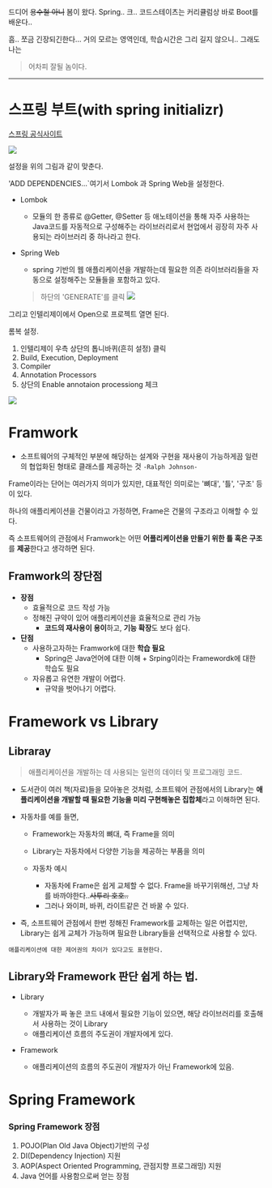 드디어 ~~용수철 아니~~ 봄이 왔다.
Spring..
크..
코드스테이츠는 커리큘럼상 바로 Boot를 배운다..

흠.. 쪼금 긴장되긴한다... 거의 모르는 영역인데, 학습시간은 그리 길지 않으니..
그래도 나는 
>어차피 잘될 놈이다.

----


# 스프링 부트(with spring initializr)

[스프링 공식사이트](https://start.spring.io/)

![](https://velog.velcdn.com/images/tjdtn4484/post/468c7b00-2c4e-46c3-b18a-d6de4c4dc21f/image.PNG)


설정을 위의 그림과 같이 맞춘다.
 
'ADD DEPENDENCIES...`여기서 Lombok 과 Spring Web을 설정한다.
* Lombok
  * 모듈의 한 종류로 @Getter, @Setter 등 애노테이션을 통해 자주 사용하는 Java코드를 자동적으로 구성해주는 라이브러리로서 현업에서 굉장히 자주 사용되는 라이브러리 중 하나라고 한다.
* Spring Web
  * spring 기반의 웹 애플리케이션을 개발하는데 필요한 의존 라이브러리들을 자동으로 설정해주는 모듈들을 포함하고 있다.
  
  > 하단의 'GENERATE'를 클릭
![](https://velog.velcdn.com/images/tjdtn4484/post/669b801e-984c-4f1f-b3ba-da856505bbd3/image.PNG)



그리고 인텔리제이에서 Open으로 프로젝트 열면 된다.


롬복 설정.

1. 인텔리제이 우측 상단의 톱니바퀴(흔히 설정) 클릭
2. Build, Execution, Deployment 
3. Compiler
4. Annotation Processors
5. 상단의 Enable annotaion processiong 체크

![](https://velog.velcdn.com/images/tjdtn4484/post/397359aa-119f-4caa-90e5-9ac461d070a1/image.PNG)



# Framwork
* 소프트웨어의 구체적인 부분에 해당하는 설계와 구현을 재사용이 가능하게끔 일련의 협업화된 형태로 클래스를 제공하는 것 
`-Ralph Johnson-`

Frame이라는 단어는 여러가지 의미가 있지만, 대표적인 의미로는 '뼈대', '틀', '구조' 등이 있다.

하나의 애플리케이션을 건물이라고 가정하면, Frame은 건물의 구조라고 이해할 수 있다.

즉 소프트웨어의 관점에서 Framwork는 어떤 **어플리케이션을 만들기 위한 틀 혹은 구조**를 **제공**한다고 생각하면 된다.

## Framwork의 장단점
* **장점**
  * 효율적으로 코드 작성 가능
  * 정해진 규약이 있어 애플리케이션을 효율적으로 관리 가능
    * **코드의 재사용이 용이**하고, **기능 확장**도 보다 쉽다.
* **단점**
  * 사용하고자하는 Framwork에 대한 **학습 필요**
    * Spring은 Java언어에 대한 이해 + Srping이라는 Framewordk에 대한 학습도 필요
  * 자유롭고 유연한 개발이 어렵다.
    * 규약을 벗어나기 어렵다.


# Framework vs Library

## Libraray
> 애플리케이션을 개발하는 데 사용되는 일련의 데이터 및 프로그래밍 코드.

* 도서관이 여러 책(자료)들을 모아놓은 것처럼, 소프트웨어 관점에서의 Library는 **애플리케이션을 개발할 때 필요한 기능을 미리 구현해놓은 집합체**라고 이해하면 된다.

* 자동차를 예를 들면, 
  * Framework는 자동차의 뼈대, 즉 Frame을 의미
  * Library는 자동차에서 다양한 기능을 제공하는 부품을 의미

  * 자동차 예시
    * 자동차에 Frame은 쉽게 교체할 수 없다. Frame을 바꾸기위해선, 그냥 차를 바까야한다..~~사투리 호호..~~
    * 그러나 와이퍼, 바퀴, 라이트같은 건 바꿀 수 있다.
* 즉, 소프트웨어 관점에서 한번 정해진 Framework를 교체하는 일은 어렵지만, Library는 쉽게 교체가 가능하며 필요한 Library들을 선택적으로 사용할 수 있다.

`애플리케이션에 대한 제어권의 차이가 있다고도 표현한다.`

## Library와 Framework 판단 쉽게 하는 법.

* Library
  * 개발자가 짜 놓은 코드 내에서 필요한 기능이 있으면, 해당 라이브러리를 호출해서 사용하는 것이 Library
  * 애플리케이션 흐름의 주도권이 개발자에게 있다.

* Framework
  * 애플리케이션의 흐름의 주도권이 개발자가 아닌 Framework에 있음.

# Spring Framework

### Spring Framework 장점
1. POJO(Plan Old Java Object)기반의 구성
2. DI(Dependency Injection) 지원
3. AOP(Aspect Oriented Programming, 관점지향 프로그래밍) 지원
4. Java 언어를 사용함으로써 얻는 장점




